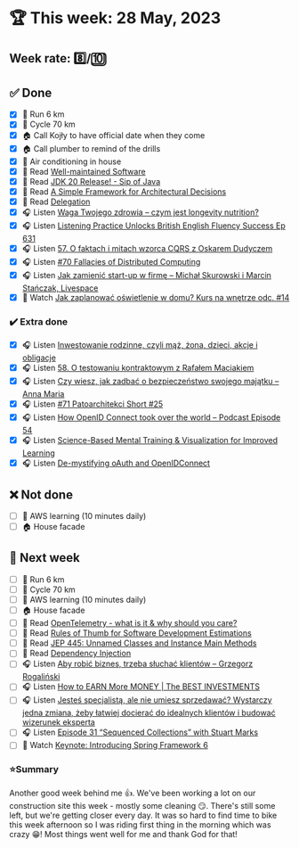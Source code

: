 # 🏆 This week: 28 May, 2023

## Week rate: 8️⃣/🔟

## ✅ Done
- [x] 🏃 Run 6 km
- [x] 🚴 Cycle 70 km
- [x] 🏠 Call Kojły to have official date when they come
- [x] 🏠 Call plumber to remind of the drills
- [x] 🥶 Air conditioning in house
- [x] 📗 Read [Well-maintained Software](https://henrikwarne.com/2023/04/23/well-maintained-software/)
- [x] 📗 Read [JDK 20 Release! - Sip of Java](https://inside.java/2023/04/22/sip074/)
- [x] 📗 Read [A Simple Framework for Architectural Decisions](https://www.infoq.com/articles/framework-architectural-decisions/)
- [x] 📗 Read [Delegation](https://java-design-patterns.com/patterns/delegation/)
- [x] 🎧 Listen [Waga Twojego zdrowia – czym jest longevity nutrition?](https://zaprojektujswojezycie.pl/waga-twojego-zdrowia-czym-jest-longevity-nutrition/)
- [x] 🎧 Listen [Listening Practice Unlocks British English Fluency Success Ep 631](https://www.listennotes.com/podcasts/learn-english/listening-practice-unlocks-EU1D7Piujm_/)
- [x] 🎧 Listen [57. O faktach i mitach wzorca CQRS z Oskarem Dudyczem](https://bettersoftwaredesign.pl/episodes/57)
- [x] 🎧 Listen [#70 Fallacies of Distributed Computing](https://patoarchitekci.io/70/)
- [x] 🎧 Listen [Jak zamienić start-up w firmę – Michał Skurowski i Marcin Stańczak, Livespace](https://zaprojektujswojezycie.pl/jak-zamienic-start-up-w-firme-michal-skurowski-i-marcin-stanczak-livespace/)
- [x] 🎥 Watch [Jak zaplanować oświetlenie w domu? Kurs na wnętrze odc. #14](https://youtu.be/0fBfLK5HZJI)

### ✔️ Extra done
- [x] 🎧 Listen [Inwestowanie rodzinne, czyli mąż, żona, dzieci, akcje i obligacje](https://inwestomat.eu/inwestowanie-rodzinne/)
- [x] 🎧 Listen [58. O testowaniu kontraktowym z Rafałem Maciakiem](https://bettersoftwaredesign.pl/episodes/58)
- [x] 🎧 Listen [Czy wiesz, jak zadbać o bezpieczeństwo swojego majątku – Anna Maria](https://zaprojektujswojezycie.pl/czy-wiesz-jak-zadbac-o-bezpieczenstwo-swojego-majatku-anna-maria-panasiuk/)
- [x] 🎧 Listen [#71 Patoarchitekci Short #25](https://patoarchitekci.io/71/)
- [x] 🎧 Listen [How OpenID Connect took over the world – Podcast Episode 54](https://www.ubisecure.com/podcast/openid-connect/)
- [x] 🎧 Listen [Science-Based Mental Training & Visualization for Improved Learning](https://hubermanlab.com/science-based-mental-training-and-visualization-for-improved-learning/)
- [x] 🎧 Listen [De-mystifying oAuth and OpenIDConnect](https://open.spotify.com/episode/4GJRK8TXoxTOq4r0PZti4a?go=1&sp_cid=1e80dbdccdd9bd9d67fdcdad6378534e&)

## ❌ Not done
- [ ] 🎥 AWS learning (10 minutes daily)
- [ ] 🏠 House facade

## 📝 Next week
- [ ] 🏃 Run 6 km
- [ ] 🚴 Cycle 70 km
- [ ] 🎥 AWS learning (10 minutes daily)
- [ ] 🏠 House facade
- [ ] 📗 Read [OpenTelemetry - what is it & why should you care?](https://javakiss.blogspot.com/2023/04/opentelemetry-what-is-it-why-should-you.html)
- [ ] 📗 Read [Rules of Thumb for Software Development Estimations](https://vadimkravcenko.com/shorts/project-estimates/)
- [ ] 📗 Read [JEP 445: Unnamed Classes and Instance Main Methods](https://openjdk.org/jeps/445)
- [ ] 📗 Read [Dependency Injection](https://java-design-patterns.com/patterns/dependency-injection/)
- [ ] 🎧 Listen [Aby robić biznes, trzeba słuchać klientów – Grzegorz Rogaliński](https://zaprojektujswojezycie.pl/aby-robic-biznes-trzeba-sluchac-klientow-grzegorz-rogalinski/)
- [ ] 🎧 Listen [How to EARN More MONEY | The BEST INVESTMENTS](https://effortlessenglishshow.com/how-to-earn-more-money-the-best-investments)
- [ ] 🎧 Listen [Jesteś specjalistą, ale nie umiesz sprzedawać? Wystarczy jedna zmiana, żeby łatwiej docierać do idealnych klientów i budować wizerunek eksperta](https://malawielkafirma.pl/zdobywanie-klientow-na-uslugi/)
- [ ] 🎧 Listen [Episode 31 “Sequenced Collections” with Stuart Marks](https://inside.java/2023/04/25/podcast-031/)
- [ ] 🎥 Watch [Keynote: Introducing Spring Framework 6](https://youtu.be/mitWK_DwKGs)

### ⭐Summary
Another good week behind me 👍. We've been working a lot on our construction site this week - mostly some cleaning 😏. There's still some left, but we're getting closer every day. It was so hard to find time to bike this week afternoon so I was riding first thing in the morning which was crazy 😁! Most things went well for me and thank God for that!
